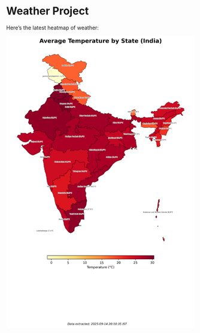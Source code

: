 # Weather Project

Here’s the latest heatmap of weather:

![India Heatmap](docs/assets/india_heatmap.png?v=C6D3E5)
